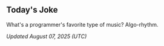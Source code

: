 ## Today's Joke
What's a programmer's favorite type of music? Algo-rhythm.

*Updated August 07, 2025 (UTC)*
